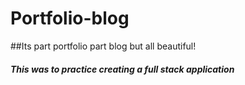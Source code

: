# Portfolio-blog

##Its part portfolio part blog but all beautiful!

##### This was to practice creating a full stack application
